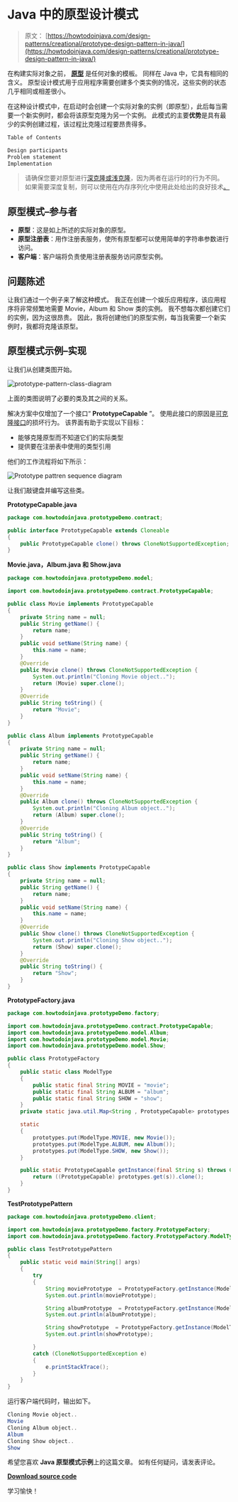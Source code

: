 # Java 中的原型设计模式

> 原文： [https://howtodoinjava.com/design-patterns/creational/prototype-design-pattern-in-java/](https://howtodoinjava.com/design-patterns/creational/prototype-design-pattern-in-java/)

在构建实际对象之前， [**原型**](https://en.wikipedia.org/wiki/Prototype "Prototype") 是任何对象的模板。 同样在 Java 中，它具有相同的含义。 原型设计模式用于应用程序需要创建多个类实例的情况，这些实例的状态几乎相同或相差很小。

在这种设计模式中，在启动时会创建一个实际对象的实例（即原型），此后每当需要一个新实例时，都会将该原型克隆为另一个实例。 此模式的主要**优势**是具有最少的实例创建过程，该过程比克隆过程要昂贵得多。

```java
Table of Contents

Design participants
Problem statement
Implementation
```

> 请确保您要对原型进行[深克隆或浅克隆](https://howtodoinjava.com/java/cloning/a-guide-to-object-cloning-in-java/ "A guide to object cloning in java")，因为两者在运行时的行为不同。 如果需要深度复制，则可以使用在内存序列化中使用此处给出的良好技术[。](https://howtodoinjava.com/java/serialization/how-to-do-deep-cloning-using-in-memory-serialization-in-java/ "How to do deep cloning using in memory serialization in java")

## 原型模式–参与者

*   **原型**：这是如上所述的实际对象的原型。
*   **原型注册表**：用作注册表服务，使所有原型都可以使用简单的字符串参数进行访问。
*   **客户端**：客户端将负责使用注册表服务访问原型实例。

## 问题陈述

让我们通过一个例子来了解这种模式。 我正在创建一个娱乐应用程序，该应用程序将非常频繁地需要 Movie，Album 和 Show 类的实例。 我不想每次都创建它们的实例，因为这很昂贵。 因此，我将创建他们的原型实例，每当我需要一个新实例时，我都将克隆该原型。

## 原型模式示例–实现

让我们从创建类图开始。

![prototype-pattern-class-diagram](img/202e7bac5331fe780138a4fb0568c82d.png)

上面的类图说明了必要的类及其之间的关系。

解决方案中仅增加了一个接口“ **PrototypeCapable** ”。 使用此接口的原因是[可克隆接口](//howtodoinjava.com/java/cloning/cloneable-interface-is-broken-in-java/ "Cloneable interface is broken in java")的损坏行为。 该界面有助于实现以下目标：

*   能够克隆原型而不知道它们的实际类型
*   提供要在注册表中使用的类型引用

他们的工作流程将如下所示：

![Prototype pattren sequence diagram](img/fa6af09c85b477e097fadc3ff51cb1c3.png)

让我们敲键盘并编写这些类。

**PrototypeCapable.java**

```java
package com.howtodoinjava.prototypeDemo.contract;

public interface PrototypeCapable extends Cloneable
{
	public PrototypeCapable clone() throws CloneNotSupportedException;
}

```

**Movie.java，Album.java 和 Show.java**

```java
package com.howtodoinjava.prototypeDemo.model;

import com.howtodoinjava.prototypeDemo.contract.PrototypeCapable;

public class Movie implements PrototypeCapable
{
	private String name = null;
	public String getName() {
		return name;
	}
	public void setName(String name) {
		this.name = name;
	}
	@Override
	public Movie clone() throws CloneNotSupportedException {
		System.out.println("Cloning Movie object..");
		return (Movie) super.clone();
	}
	@Override
	public String toString() {
		return "Movie";
	}
}

public class Album implements PrototypeCapable
{
	private String name = null;
	public String getName() {
		return name;
	}
	public void setName(String name) {
		this.name = name;
	}
	@Override
	public Album clone() throws CloneNotSupportedException {
		System.out.println("Cloning Album object..");
		return (Album) super.clone();
	}
	@Override
	public String toString() {
		return "Album";
	}
}

public class Show implements PrototypeCapable
{
	private String name = null;
	public String getName() {
		return name;
	}
	public void setName(String name) {
		this.name = name;
	}
	@Override
	public Show clone() throws CloneNotSupportedException {
		System.out.println("Cloning Show object..");
		return (Show) super.clone();
	}
	@Override
	public String toString() {
		return "Show";
	}
}

```

**PrototypeFactory.java**

```java
package com.howtodoinjava.prototypeDemo.factory;

import com.howtodoinjava.prototypeDemo.contract.PrototypeCapable;
import com.howtodoinjava.prototypeDemo.model.Album;
import com.howtodoinjava.prototypeDemo.model.Movie;
import com.howtodoinjava.prototypeDemo.model.Show;

public class PrototypeFactory
{
	public static class ModelType
	{
		public static final String MOVIE = "movie";
		public static final String ALBUM = "album";
		public static final String SHOW = "show";
	}
	private static java.util.Map<String , PrototypeCapable> prototypes = new java.util.HashMap<String , PrototypeCapable>();

	static
	{
		prototypes.put(ModelType.MOVIE, new Movie());
		prototypes.put(ModelType.ALBUM, new Album());
		prototypes.put(ModelType.SHOW, new Show());
	}

	public static PrototypeCapable getInstance(final String s) throws CloneNotSupportedException {
		return ((PrototypeCapable) prototypes.get(s)).clone();
	}
}

```

**TestPrototypePattern**

```java
package com.howtodoinjava.prototypeDemo.client;

import com.howtodoinjava.prototypeDemo.factory.PrototypeFactory;
import com.howtodoinjava.prototypeDemo.factory.PrototypeFactory.ModelType;

public class TestPrototypePattern
{
	public static void main(String[] args)
	{
		try
		{
			String moviePrototype  = PrototypeFactory.getInstance(ModelType.MOVIE).toString();
			System.out.println(moviePrototype);

			String albumPrototype  = PrototypeFactory.getInstance(ModelType.ALBUM).toString();
			System.out.println(albumPrototype);

			String showPrototype  = PrototypeFactory.getInstance(ModelType.SHOW).toString();
			System.out.println(showPrototype);

		}
		catch (CloneNotSupportedException e)
		{
			e.printStackTrace();
		}
	}
}

```

运行客户端代码时，输​​出如下。

```java
Cloning Movie object..
Movie
Cloning Album object..
Album
Cloning Show object..
Show
```

希望您喜欢 **Java 原型模式示例**上的这篇文章。 如有任何疑问，请发表评论。

[**Download source code**](//howtodoinjava.com/wp-content/downloads/PrototypePatternDemo.zip "download source code for prototype design pattern in java")

学习愉快！